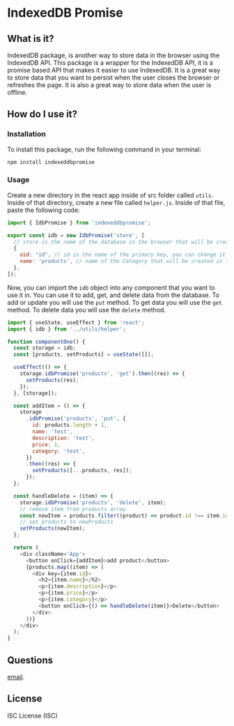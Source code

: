 # IndexedDB Promise

## What is it?

IndexedDB package, is another way to store data in the browser using the IndexedDB API. This package is a wrapper for the IndexedDB API, it is a promise based API that makes it easier to use IndexedDB. It is a great way to store data that you want to persist when the user closes the browser or refreshes the page. It is also a great way to store data when the user is offline.

## How do I use it?

### Installation

To install this package, run the following command in your terminal:

```bash
npm install indexeddbpromise
```

### Usage

Create a new directory in the react app inside of src folder called `utils`. Inside of that directory, create a new file called `helper.js`. Inside of that file, paste the following code:

```js
import { IdbPromise } from 'indexeddbpromise';

export const idb = new IdbPromise('store', [
  // store is the name of the database in the browser that will be created, you can change it to whatever you want.
  {
    oid: "id", // id is the name of the primary key, you can change it to whatever you want.
    name: 'products', // name of the Category that will be created in the browser storage. You can add as many as you want and change the name to whatever you want.
  },
]);
```

Now, you can import the `idb` object into any component that you want to use it in. You can use it to add, get, and delete data from the database. To add or update you will use the `put` method. To get data you will use the `get` method. To delete data you will use the `delete` method.

```js
import { useState, useEffect } from 'react';
import { idb } from '../utils/helper';

function componentOne() {
  const storage = idb;
  const [products, setProducts] = useState([]);

  useEffect(() => {
    storage.idbPromise('products', 'get').then((res) => {
      setProducts(res);
    });
  }, [storage]);

  const addItem = () => {
    storage
      .idbPromise('products', 'put', {
        id: products.length + 1,
        name: 'test',
        description: 'test',
        price: 1,
        category: 'test',
      })
      .then((res) => {
        setProducts([...products, res]);
      });
  };

  const handleDelete = (item) => {
    storage.idbPromise('products', 'delete', item);
    // remove item from products array
    const newItem = products.filter((product) => product.id !== item.id);
    // set products to newProducts
    setProducts(newItem);
  };

  return (
    <div className='App'>
      <button onClick={addItem}>add product</button>
      {products.map((item) => (
        <div key={item.id}>
          <h2>{item.name}</h2>
          <p>{item.description}</p>
          <p>{item.price}</p>
          <p>{item.category}</p>
          <button onClick={() => handleDelete(item)}>Delete</button>
        </div>
      ))}
    </div>
  );
}
```

## Questions

[email](mailto:jimenezraul1981@gmail.com).

## License

ISC License (ISC)
